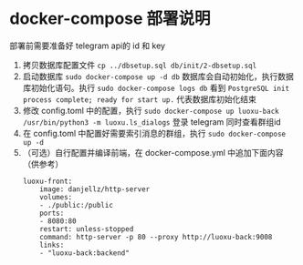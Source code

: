 # docker-compose 部署说明
部署前需要准备好 telegram api的 id 和 key

1. 拷贝数据库配置文件 ```cp ../dbsetup.sql db/init/2-dbsetup.sql```
1. 启动数据库 ```sudo docker-compose up -d db``` 数据库会自动初始化，执行数据库初始化语句。执行 ```sudo docker-compose logs db``` 看到 ```PostgreSQL init process complete; ready for start up.``` 代表数据库初始化结束
1. 修改 config.toml 中的配置，执行 ```sudo docker-compose up luoxu-back /usr/bin/python3 -m luoxu.ls_dialogs``` 登录 telegram 同时查看群组id
1. 在 config.toml 中配置好需要索引消息的群组，执行 ```sudo docker-compose up -d```
1. （可选）自行配置并编译前端，在 docker-compose.yml 中追加下面内容（供参考）
    ```
    luoxu-front:
        image: danjellz/http-server
        volumes:
        - ./public:/public
        ports:
        - 8080:80
        restart: unless-stopped
        command: http-server -p 80 --proxy http://luoxu-back:9008
        links:
        - "luoxu-back:backend"
    ```
